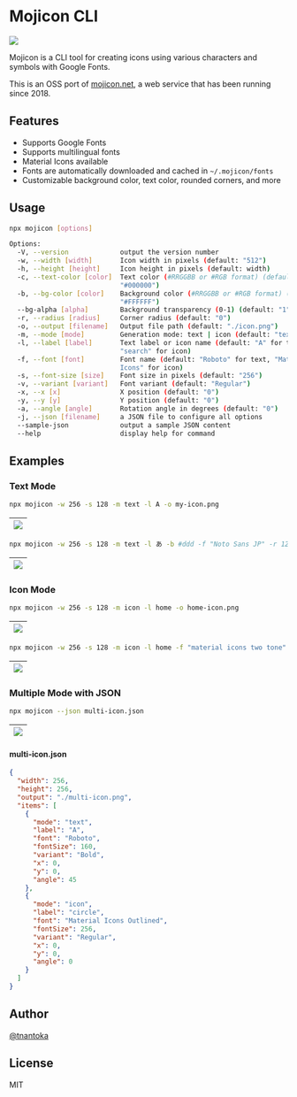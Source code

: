 # Mojicon CLI

![](https://tnantoka.github.io/mojicon-cli/demo.gif)

Mojicon is a CLI tool for creating icons using various characters and symbols with Google Fonts.

This is an OSS port of [mojicon.net](https://mojicon.net/), a web service that has been running since 2018.

## Features

- Supports Google Fonts
- Supports multilingual fonts
- Material Icons available
- Fonts are automatically downloaded and cached in `~/.mojicon/fonts`
- Customizable background color, text color, rounded corners, and more

## Usage

```sh
npx mojicon [options]

Options:
  -V, --version             output the version number
  -w, --width [width]       Icon width in pixels (default: "512")
  -h, --height [height]     Icon height in pixels (default: width)
  -c, --text-color [color]  Text color (#RRGGBB or #RGB format) (default:
                            "#000000")
  -b, --bg-color [color]    Background color (#RRGGBB or #RGB format) (default:
                            "#FFFFFF")
  --bg-alpha [alpha]        Background transparency (0-1) (default: "1")
  -r, --radius [radius]     Corner radius (default: "0")
  -o, --output [filename]   Output file path (default: "./icon.png")
  -m, --mode [mode]         Generation mode: text | icon (default: "text")
  -l, --label [label]       Text label or icon name (default: "A" for text,
                            "search" for icon)
  -f, --font [font]         Font name (default: "Roboto" for text, "Material
                            Icons" for icon)
  -s, --font-size [size]    Font size in pixels (default: "256")
  -v, --variant [variant]   Font variant (default: "Regular")
  -x, --x [x]               X position (default: "0")
  -y, --y [y]               Y position (default: "0")
  -a, --angle [angle]       Rotation angle in degrees (default: "0")
  -j, --json [filename]     a JSON file to configure all options
  --sample-json             output a sample JSON content
  --help                    display help for command
```

## Examples

### Text Mode

```sh
npx mojicon -w 256 -s 128 -m text -l A -o my-icon.png
```

| ![](https://tnantoka.github.io/mojicon-cli/my-icon.png) |
| ----- |

```sh
npx mojicon -w 256 -s 128 -m text -l あ -b #ddd -f "Noto Sans JP" -r 128 -o japanese-icon.png
```

| ![](https://tnantoka.github.io/mojicon-cli/japanese-icon.png) |
| ----- |

### Icon Mode

```sh
npx mojicon -w 256 -s 128 -m icon -l home -o home-icon.png
```

| ![](https://tnantoka.github.io/mojicon-cli/home-icon.png) |
| ----- |

```sh
npx mojicon -w 256 -s 128 -m icon -l home -f "material icons two tone" -o two-tone-icon.png
```

| ![](https://tnantoka.github.io/mojicon-cli/two-tone-icon.png) |
| ----- |

### Multiple Mode with JSON

```sh
npx mojicon --json multi-icon.json
```

| ![](https://tnantoka.github.io/mojicon-cli/multi-icon.png) |
| ----- |

#### multi-icon.json

```json
{
  "width": 256,
  "height": 256,
  "output": "./multi-icon.png",
  "items": [
    {
      "mode": "text",
      "label": "A",
      "font": "Roboto",
      "fontSize": 160,
      "variant": "Bold",
      "x": 0,
      "y": 0,
      "angle": 45
    },
    {
      "mode": "icon",
      "label": "circle",
      "font": "Material Icons Outlined",
      "fontSize": 256,
      "variant": "Regular",
      "x": 0,
      "y": 0,
      "angle": 0
    }
  ]
}
```

## Author

[@tnantoka](https://x.com/tnantoka)

## License

MIT
